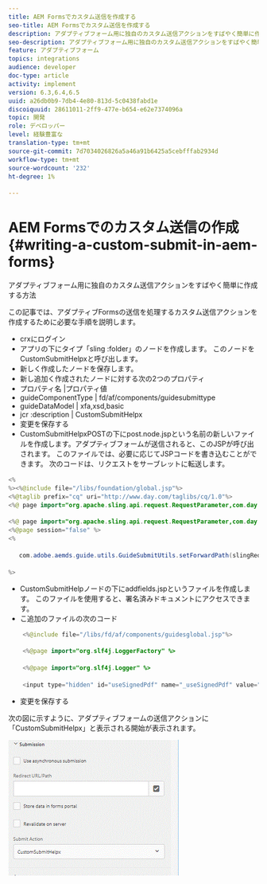 ```yaml
---
title: AEM Formsでカスタム送信を作成する
seo-title: AEM Formsでカスタム送信を作成する
description: アダプティブフォーム用に独自のカスタム送信アクションをすばやく簡単に作成する方法
seo-description: アダプティブフォーム用に独自のカスタム送信アクションをすばやく簡単に作成する方法
feature: アダプティブフォーム
topics: integrations
audience: developer
doc-type: article
activity: implement
version: 6.3,6.4,6.5
uuid: a26db0b9-7db4-4e80-813d-5c0438fabd1e
discoiquuid: 28611011-2ff9-477e-b654-e62e7374096a
topic: 開発
role: デベロッパー
level: 経験豊富な
translation-type: tm+mt
source-git-commit: 7d7034026826a5a46a91b6425a5cebfffab2934d
workflow-type: tm+mt
source-wordcount: '232'
ht-degree: 1%

---
```



# AEM Formsでのカスタム送信の作成{#writing-a-custom-submit-in-aem-forms}

アダプティブフォーム用に独自のカスタム送信アクションをすばやく簡単に作成する方法

この記事では、アダプティブFormsの送信を処理するカスタム送信アクションを作成するために必要な手順を説明します。

* crxにログイン
* アプリの下にタイプ「sling :folder」のノードを作成します。 このノードをCustomSubmitHelpxと呼び出します。
* 新しく作成したノードを保存します。
* 新し追加く作成されたノードに対する次の2つのプロパティ
* プロパティ名       |プロパティ値
* guideComponentType | fd/af/components/guidesubmittype
* guideDataModel     | xfa,xsd,basic
* jcr :description   | CustomSubmitHelpx
* 変更を保存する
* CustomSubmitHelpxPOSTの下にpost.node.jspという名前の新しいファイルを作成します。アダプティブフォームが送信されると、このJSPが呼び出されます。 このファイルでは、必要に応じてJSPコードを書き込むことができます。 次のコードは、リクエストをサーブレットに転送します。

```java
<%
%><%@include file="/libs/foundation/global.jsp"%>
<%@taglib prefix="cq" uri="http://www.day.com/taglibs/cq/1.0"%>
<%@ page import="org.apache.sling.api.request.RequestParameter,com.day.cq.wcm.api.WCMMode,com.adobe.forms.common.submitutils.CustomParameterRequest,com.adobe.aemds.guide.submitutils.*" %>

<%@ page import="org.apache.sling.api.request.RequestParameter,com.day.cq.wcm.api.WCMMode" %>
<%@page session="false" %>
<%

   com.adobe.aemds.guide.utils.GuideSubmitUtils.setForwardPath(slingRequest,"/bin/storeafsubmission",null,null);

%>
```

* CustomSubmitHelpノードの下にaddfields.jspというファイルを作成します。 このファイルを使用すると、署名済みドキュメントにアクセスできます。
* こ追加のファイルの次のコード

```java
    <%@include file="/libs/fd/af/components/guidesglobal.jsp"%>

    <%@page import="org.slf4j.LoggerFactory" %>

    <%@page import="org.slf4j.Logger" %>

    <input type="hidden" id="useSignedPdf" name="_useSignedPdf" value=""/>;
```

* 変更を保存する

次の図に示すように、アダプティブフォームの送信アクションに「CustomSubmitHelpx」と表示される開始が表示されます。

![カスタム送信を伴うアダプティブフォーム](assets/capture-2.gif)

